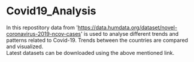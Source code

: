 # Covid19_Analysis
In this repostitory data from 'https://data.humdata.org/dataset/novel-coronavirus-2019-ncov-cases' is used to analyse different trends and patterns related to Covid-19. Trends between the countries are compared and visualized.
<br>
Latest datasets can be downloaded using the above mentioned link.
